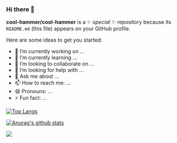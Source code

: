 ### Hi there 👋

**cool-hammer/cool-hammer** is a ✨ _special_ ✨ repository because its `README.md` (this file) appears on your GitHub profile.

Here are some ideas to get you started:

- 🔭 I’m currently working on ...
- 🌱 I’m currently learning ...
- 👯 I’m looking to collaborate on ...
- 🤔 I’m looking for help with ...
- 💬 Ask me about ...
- 📫 How to reach me: ...
- 😄 Pronouns: ...
- ⚡ Fun fact: ...

[![Top Langs](https://github-readme-stats.vercel.app/api/top-langs/?username=cool-hammer)](https://github.com/anuraghazra/github-readme-stats)

[![Anurag's github stats](https://github-readme-stats.vercel.app/api?username=cool-hammer)](https://github.com/anuraghazra/github-readme-stats)

![](https://img.shields.io/badge/instagram-%23E4405F.svg?&style=for-the-badge&logo=instagram&logoColor=white)
